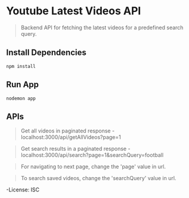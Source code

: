 # Youtube Latest Videos API

> Backend API for fetching the latest videos for a predefined search query.

## Install Dependencies

```
npm install
```

## Run App

```
nodemon app
```

## APIs

> Get all videos in paginated response - localhost:3000/api/getAllVideos?page=1

> Get search results in a paginated response - localhost:3000/api/search?page=1&searchQuery=football

> For navigating to next page, change the 'page' value in url.

> To search saved videos, change the 'searchQuery' value in url.

-License: ISC

